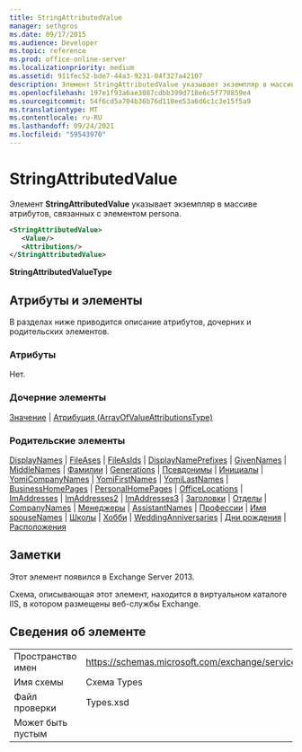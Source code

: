 ```yaml
---
title: StringAttributedValue
manager: sethgros
ms.date: 09/17/2015
ms.audience: Developer
ms.topic: reference
ms.prod: office-online-server
ms.localizationpriority: medium
ms.assetid: 911fec52-bde7-44a3-9231-04f327a42107
description: Элемент StringAttributedValue указывает экземпляр в массиве атрибутов, связанных с элементом persona.
ms.openlocfilehash: 197e1f93a6ae3087cdbb399d718e6c5f770859e4
ms.sourcegitcommit: 54f6cd5a704b36b76d110ee53a6d6c1c3e15f5a9
ms.translationtype: MT
ms.contentlocale: ru-RU
ms.lasthandoff: 09/24/2021
ms.locfileid: "59543970"
---
```

# <a name="stringattributedvalue"></a>StringAttributedValue

Элемент **StringAttributedValue** указывает экземпляр в массиве атрибутов, связанных с элементом persona. 
  
```XML
<StringAttributedValue>
   <Value/>
   <Attributions/>
</StringAttributedValue>
```

 **StringAttributedValueType**
## <a name="attributes-and-elements"></a>Атрибуты и элементы

В разделах ниже приводится описание атрибутов, дочерних и родительских элементов.
  
### <a name="attributes"></a>Атрибуты

Нет.
  
### <a name="child-elements"></a>Дочерние элементы

[Значение](value.md)  |  [Атрибуция (ArrayOfValueAttributionsType)](attributions-arrayofvalueattributionstype.md)
  
### <a name="parent-elements"></a>Родительские элементы

[DisplayNames](displaynames.md)  |  [FileAses](fileases.md)  |  [FileAsIds](fileasids.md)  |  [DisplayNamePrefixes](displaynameprefixes.md)  |  [GivenNames](givennames.md)  |  [MiddleNames](middlenames.md)  |  [Фамилии](surnames.md)  |  [Generations](generations.md)  |  [Псевдонимы](nicknames.md)  |  [Инициалы](initials.md)  |  [YomiCompanyNames](yomicompanynames.md)  |  [YomiFirstNames](yomifirstnames.md)  |  [YomiLastNames](yomilastnames.md)  |  [BusinessHomePages](businesshomepages.md)  |  [PersonalHomePages](personalhomepages.md)  |  [OfficeLocations](officelocations.md)  |  [ImAddresses](imaddresses.md)  |  [ImAddresses2](imaddresses2.md)  |  [ImAddresses3](imaddresses3.md)  |  [Заголовки](titles.md)  |  [Отделы](departments.md)  |  [CompanyNames](companynames.md)  |  [Менеджеры](managers.md)  |  [AssistantNames](assistantnames.md)  |  [Профессии](professions.md)  |  [Имя spouseNames](spousenames.md)  |  [Школы](schools.md)  |  [Хобби](hobbies.md)  |  [WeddingAnniversaries](weddinganniversaries.md)  |  [Дни рождения](birthdays.md)  |  [Расположения](locations.md)
  
## <a name="remarks"></a>Заметки

Этот элемент появился в Exchange Server 2013.
  
Схема, описывающая этот элемент, находится в виртуальном каталоге IIS, в котором размещены веб-службы Exchange.
  
## <a name="element-information"></a>Сведения об элементе

|||
|:-----|:-----|
|Пространство имен  <br/> |https://schemas.microsoft.com/exchange/services/2006/types  <br/> |
|Имя схемы  <br/> |Схема Types  <br/> |
|Файл проверки  <br/> |Types.xsd  <br/> |
|Может быть пустым  <br/> ||
   

